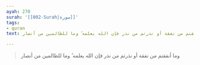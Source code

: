 ```yaml
---
ayah: 270
surah: '[[002-Surah|سورة]]'
tags:
- quran
text: وما أنفقتم من نفقة أو نذرتم من نذر فإن الله يعلمه ۗ وما للظالمين من أنصار

---
```

> وما أنفقتم من نفقة أو نذرتم من نذر فإن الله يعلمه ۗ وما للظالمين من أنصار
